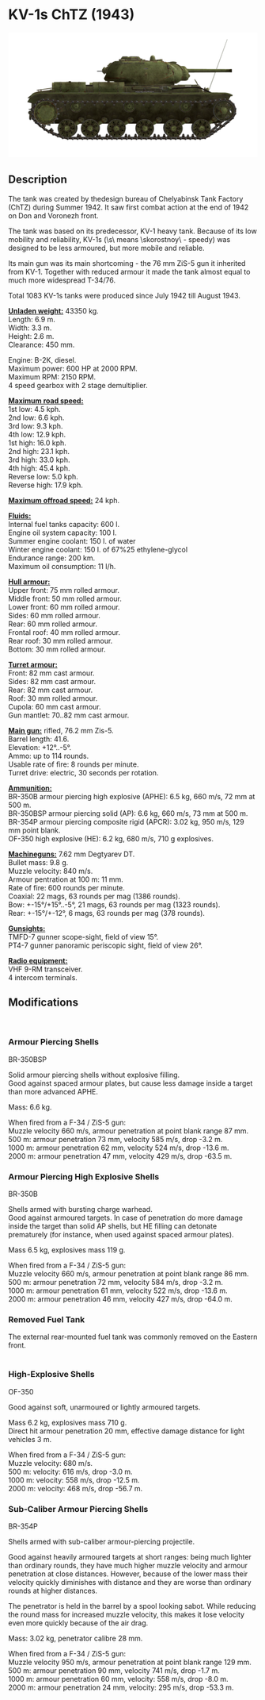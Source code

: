 # KV-1s ChTZ (1943)  
  
![kv1s](../images/kv1s.png)  
  
## Description  
  
The tank was created by thedesign bureau of Chelyabinsk Tank Factory (ChTZ) during Summer 1942. It saw first combat action at the end of 1942 on Don and Voronezh front.  
  
The tank was based on its predecessor, KV-1 heavy tank. Because of its low mobility and reliability, KV-1s (\s\ means \skorostnoy\ - speedy) was designed to be less armoured, but more mobile and reliable.  
  
Its main gun was its main shortcoming - the 76 mm ZiS-5 gun it inherited from KV-1. Together with reduced armour it made the tank almost equal to much more widespread T-34/76.  
  
Total 1083 KV-1s tanks were produced since July 1942 till August 1943.  
  
<b><u>Unladen weight:</u></b> 43350 kg.  
Length: 6.9 m.  
Width: 3.3 m.  
Height: 2.6 m.  
Clearance: 450 mm.  
  
Engine: В-2К, diesel.  
Maximum power: 600 HP at 2000 RPM.  
Maximum RPM: 2150 RPM.  
4 speed gearbox with 2 stage demultiplier.  
  
<b><u>Maximum road speed:</u></b>  
1st low: 4.5 kph.  
2nd low: 6.6 kph.  
3rd low: 9.3 kph.  
4th low: 12.9 kph.  
1st high: 16.0 kph.  
2nd high: 23.1 kph.  
3rd high: 33.0 kph.  
4th high: 45.4 kph.  
Reverse low: 5.0 kph.  
Reverse high: 17.9 kph.  
  
<b><u>Maximum offroad speed:</u></b> 24 kph.  
  
<b><u>Fluids:</u></b>  
Internal fuel tanks capacity: 600 l.  
Engine oil system capacity: 100 l.  
Summer engine coolant: 150 l. of water  
Winter engine coolant: 150 l. of 67%25 ethylene-glycol  
Endurance range: 200 km.  
Maximum oil consumption: 11 l/h.  
  
<b><u>Hull armour:</u></b>  
Upper front: 75 mm rolled armour.  
Middle front: 50 mm rolled armour.  
Lower front: 60 mm rolled armour.  
Sides: 60 mm rolled armour.  
Rear: 60 mm rolled armour.  
Frontal roof: 40 mm rolled armour.  
Rear roof: 30 mm rolled armour.  
Bottom: 30 mm rolled armour.  
  
<b><u>Turret armour:</u></b>  
Front: 82 mm cast armour.  
Sides: 82 mm cast armour.  
Rear: 82 mm cast armour.  
Roof: 30 mm rolled armour.  
Cupola: 60 mm cast armour.  
Gun mantlet: 70..82 mm cast armour.  
  
<b><u>Main gun:</u></b> rifled, 76.2 mm Zis-5.  
Barrel length: 41.6.  
Elevation: +12°..-5°.  
Ammo: up to 114 rounds.  
Usable rate of fire: 8 rounds per minute.  
Turret drive: electric, 30 seconds per rotation.  
  
<b><u>Ammunition:</u></b>  
BR-350B armour piercing high explosive (APHE): 6.5 kg, 660 m/s, 72 mm at 500 m.  
BR-350BSP armour piercing solid (AP): 6.6 kg, 660 m/s, 73 mm at 500 m.  
BR-354P armour piercing composite rigid (APCR): 3.02 kg, 950 m/s, 129 mm point blank.  
OF-350 high explosive (HE): 6.2 kg, 680 m/s, 710 g explosives.  
  
<b><u>Machineguns:</u></b> 7.62 mm Degtyarev DT.  
Bullet mass: 9.8 g.  
Muzzle velocity: 840 m/s.  
Armour pentration at 100 m: 11 mm.  
Rate of fire: 600 rounds per minute.  
Coaxial: 22 mags, 63 rounds per mag (1386 rounds).  
Bow: +-15°/+15°..-5°, 21 mags, 63 rounds per mag (1323 rounds).  
Rear: +-15°/+-12°, 6 mags, 63 rounds per mag (378 rounds).  
  
<b><u>Gunsights:</u></b>  
TMFD-7 gunner scope-sight, field of view 15°.  
PT4-7 gunner panoramic periscopic sight, field of view 26°.  
  
<b><u>Radio equipment:</u></b>  
VHF 9-RM transceiver.  
4 intercom terminals.  
  
  
## Modifications  
  ﻿
  
### Armour Piercing Shells  
  
BR-350BSP  
  
Solid armour piercing shells without explosive filling.  
Good against spaced armour plates, but cause less damage inside a target than more advanced APHE.  
  
Mass: 6.6 kg.  
  
When fired from a F-34 / ZiS-5 gun:  
Muzzle velocity 660 m/s, armour penetration at point blank range 87 mm.  
500 m: armour penetration 73 mm, velocity 585 m/s, drop -3.2 m.  
1000 m: armour penetration 62 mm, velocity 524 m/s, drop -13.6 m.  
2000 m: armour penetration 47 mm, velocity 429 m/s, drop -63.5 m.  ﻿
  
### Armour Piercing High Explosive Shells  
  
BR-350B  
  
Shells armed with bursting charge warhead.  
Good against armoured targets. In case of penetration do more damage inside the target than solid AP shells, but HE filling can detonate prematurely (for instance, when used against spaced armour plates).  
  
Mass 6.5 kg, explosives mass 119 g.  
  
When fired from a F-34 / ZiS-5 gun:  
Muzzle velocity 660 m/s, armour penetration at point blank range 86 mm.  
500 m: armour penetration 72 mm, velocity 584 m/s, drop -3.2 m.  
1000 m: armour penetration 61 mm, velocity 522 m/s, drop -13.6 m.  
2000 m: armour penetration 46 mm, velocity 427 m/s, drop -64.0 m.  ﻿
  
### Removed Fuel Tank  
  
The external rear-mounted fuel tank was commonly removed on the Eastern front.  
  ﻿
  
### High-Explosive Shells  
  
OF-350  
  
Good against soft, unarmoured or lightly armoured targets.  
  
Mass 6.2 kg, explosives mass 710 g.  
Direct hit armour penetration 20 mm, effective damage distance for light vehicles 3 m.  
  
When fired from a F-34 / ZiS-5 gun:  
Muzzle velocity: 680 m/s.  
500 m: velocity: 616 m/s, drop -3.0 m.  
1000 m: velocity: 558 m/s, drop -12.5 m.  
2000 m: velocity: 468 m/s, drop -56.7 m.  ﻿
  
### Sub-Caliber Armour Piercing Shells  
  
BR-354P  
  
Shells armed with sub-caliber armour-piercing projectile.  
  
Good against heavily armoured targets at short ranges: being much lighter than ordinary rounds, they have much higher muzzle velocity and armour penetration at close distances. However, because of the lower mass their velocity quickly diminishes with distance and they are worse than ordinary rounds at higher distances.  
  
The penetrator is held in the barrel by a spool looking sabot. While reducing the round mass for increased muzzle velocity, this makes it lose velocity even more quickly because of the air drag.  
  
Mass: 3.02 kg, penetrator calibre 28 mm.  
  
When fired from a F-34 / ZiS-5 gun:  
Muzzle velocity 950 m/s, armour penetration at point blank range 129 mm.  
500 m: armour penetration 90 mm, velocity 741 m/s, drop -1.7 m.  
1000 m: armour penetration 60 mm, velocity: 558 m/s, drop -8.0 m.  
2000 m: armour penetration 24 mm, velocity: 295 m/s, drop -53.3 m.  